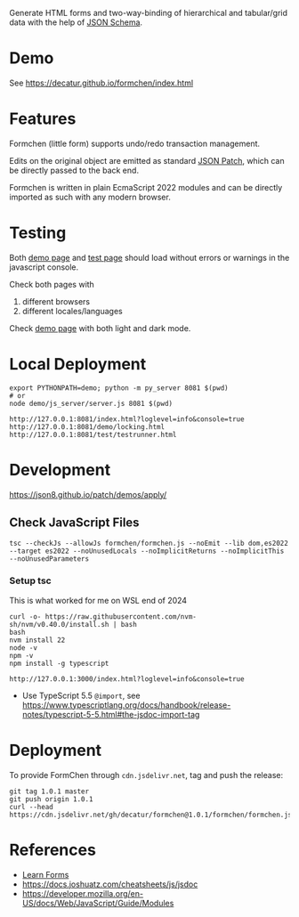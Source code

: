Generate HTML forms and two-way-binding of hierarchical and tabular/grid data with the help of [JSON Schema](https://json-schema.org).

# Demo

See https://decatur.github.io/formchen/index.html

# Features 

Formchen (little form) supports undo/redo transaction management.

Edits on the original object are emitted as standard [JSON Patch](https://tools.ietf.org/html/rfc6902),
which can be directly passed to the back end.

Formchen is written in plain EcmaScript 2022 modules and can be directly imported as such with any modern browser.

# Testing

Both [demo page](https://decatur.github.io/formchen/index.html) and [test page](https://decatur.github.io/formchen/test/testrunner.html) should load without errors or warnings in the javascript console.

Check both pages with
1. different browsers
2. different locales/languages

Check [demo page](https://decatur.github.io/formchen/index.html) with both light and dark mode.

# Local Deployment

```
export PYTHONPATH=demo; python -m py_server 8081 $(pwd)
# or
node demo/js_server/server.js 8081 $(pwd)
```

```
http://127.0.0.1:8081/index.html?loglevel=info&console=true
http://127.0.0.1:8081/demo/locking.html
http://127.0.0.1:8081/test/testrunner.html
```

# Development

https://json8.github.io/patch/demos/apply/

## Check JavaScript Files

```
tsc --checkJs --allowJs formchen/formchen.js --noEmit --lib dom,es2022 --target es2022 --noUnusedLocals --noImplicitReturns --noImplicitThis --noUnusedParameters
```

### Setup tsc

This is what worked for me on WSL end of 2024
```
curl -o- https://raw.githubusercontent.com/nvm-sh/nvm/v0.40.0/install.sh | bash
bash
nvm install 22
node -v
npm -v
npm install -g typescript
```

```
http://127.0.0.1:3000/index.html?loglevel=info&console=true
```

* Use TypeScript 5.5 `@import`, see 
https://www.typescriptlang.org/docs/handbook/release-notes/typescript-5-5.html#the-jsdoc-import-tag



# Deployment

To provide FormChen through `cdn.jsdelivr.net`, tag and push the release:

```
git tag 1.0.1 master
git push origin 1.0.1
curl --head https://cdn.jsdelivr.net/gh/decatur/formchen@1.0.1/formchen/formchen.js
```

# References

* [Learn Forms](https://web.dev/learn/forms)
* https://docs.joshuatz.com/cheatsheets/js/jsdoc
* https://developer.mozilla.org/en-US/docs/Web/JavaScript/Guide/Modules






